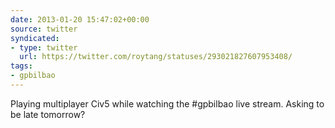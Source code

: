 ```yaml
---
date: 2013-01-20 15:47:02+00:00
source: twitter
syndicated:
- type: twitter
  url: https://twitter.com/roytang/statuses/293021827607953408/
tags:
- gpbilbao
---
```


Playing multiplayer Civ5 while watching the #gpbilbao live stream. Asking to be late tomorrow?